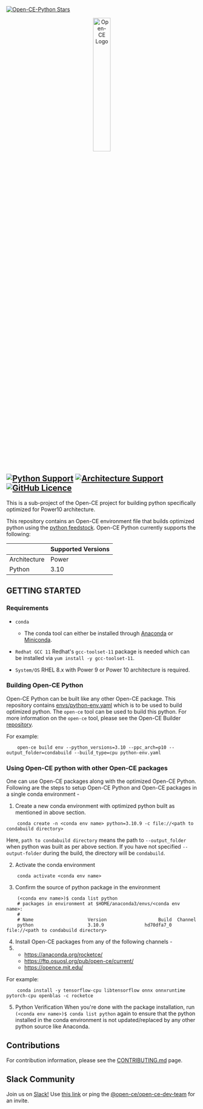 [![Open-CE-Python Stars](https://img.shields.io/github/stars/open-ce-python?style=social)](https://github.com/open-ce/open-ce-python/stargazers)

<p align="center">
  <img src="https://avatars0.githubusercontent.com/u/68873540?s=400&u=a02dc4156e50cdffb23172aba7133e44381885d4&v=4" alt="Open-CE Logo" width="30%">
</p>

[![Python Support](https://img.shields.io/badge/python-3.10-blue.svg)](#requirements)
[![Architecture Support](https://img.shields.io/badge/architecture-ppc64le-blue)](#)
[![GitHub Licence](https://img.shields.io/github/license/open-ce/open-ce.svg)](LICENSE)
---

This is a sub-project of the Open-CE project for building python specifically optimized for Power10 architecture.

This repository contains an Open-CE environment file that builds optimized python using the [python feedstock](https:///github.com/open-ce/python-feedstock). Open-CE Python currently supports the following:

| | Supported Versions |
| --- | --- |
| Architecture | Power |
| Python | 3.10 |

## GETTING STARTED

### Requirements

* `conda`
  * The conda tool can either be installed through [Anaconda](https://www.anaconda.com/products/individual#Downloads) or [Miniconda](https://docs.conda.io/en/latest/miniconda.html).

* `Redhat GCC 11`
  Redhat's `gcc-toolset-11` package is needed which can be installed via `yum install -y gcc-toolset-11`. 
  
* `System/OS`
  RHEL 8.x with Power 9 or Power 10 architecture is required.

### Building Open-CE Python

Open-CE Python can be built like any other Open-CE package. This repository contains [envs/python-env.yaml](https://github.com/open-ce/open-ce-python/blob/main/envs/python-env.yaml) which is to be used to build optimized python. The `open-ce` tool can be used to build this python. For more information on the `open-ce` tool, please see the Open-CE Builder [repository](https://github.com/open-ce/open-ce-builder/blob/main/doc/README.open_ce_build.md).

For example:
```shell
    open-ce build env --python_versions=3.10 --ppc_arch=p10 --output_folder=condabuild --build_type=cpu python-env.yaml
```

### Using Open-CE python with other Open-CE packages

One can use Open-CE packages along with the optimized Open-CE Python. Following are the steps to setup Open-CE Python and Open-CE packages in a single conda environment -

1. Create a new conda environment with optimized python built as mentioned in above section.
```shell
    conda create -n <conda env name> python=3.10.9 -c file://<path to condabuild directory>
```
   Here, `path to condabuild directory` means the path to `--output_folder` when python was built as per above section.
   If you have not specified `--output-folder` during the build, the directory will be `condabuild`.

2. Activate the conda environment
```shell
    conda activate <conda env name>
```

3. Confirm the source of python package in the environment
```shell
    (<conda env name>)$ conda list python
    # packages in environment at $HOME/anaconda3/envs/<conda env name>:
    #
    # Name                    Version                   Build  Channel
    python                    3.10.9               hd70dfa7_0    file://<path to condabuild directory>
```

4. Install Open-CE packages from any of the following channels -
5. 
   * https://anaconda.org/rocketce/
   * https://ftp.osuosl.org/pub/open-ce/current/
   * https://opence.mit.edu/

For example:
```shell
    conda install -y tensorflow-cpu libtensorflow onnx onnxruntime pytorch-cpu openblas -c rocketce
```

5. Python Verification
   When you're done with the package installation, run `(<conda env name>)$ conda list python` again to ensure that the python installed in the conda environment is not updated/replaced by any other python source like Anaconda.

## Contributions

For contribution information, please see the [CONTRIBUTING.md](https://github.com/open-ce/open-ce/blob/main/CONTRIBUTING.md) page.

## Slack Community

Join us on [Slack!](http://open-ce.slack.com/) Use [this link](https://join.slack.com/t/open-ce/shared_invite/zt-o27t9db6-oUklancQvdGO8FIwftDwgw) or ping the [@open-ce/open-ce-dev-team](https://github.com/orgs/open-ce/teams/open-ce-dev-team) for an invite.


